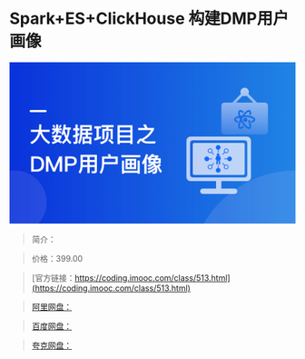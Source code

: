 # Spark+ES+ClickHouse 构建DMP用户画像

![img](../../assets/6114de0d099dc44805400304.png)

> 简介：

> 价格：399.00

> [官方链接：https://coding.imooc.com/class/513.html](https://coding.imooc.com/class/513.html)

> [阿里网盘：]()

> [百度网盘：]()

> [夸克网盘：]()
